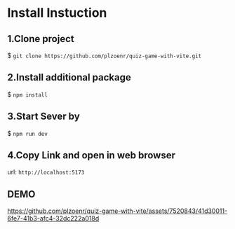 # Install Instuction

## 1.Clone project

$ ```git clone https://github.com/plzoenr/quiz-game-with-vite.git```

## 2.Install additional package

$ ```npm install```

## 3.Start Sever by

$ ```npm run dev```

## 4.Copy Link and open in web browser

url: ```http://localhost:5173```

## DEMO

https://github.com/plzoenr/quiz-game-with-vite/assets/7520843/41d30011-6fe7-41b3-afc4-32dc222a018d

